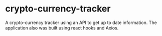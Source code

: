 # crypto-currency-tracker
A crypto-currency tracker using an API to get up to date information. The application also was built using react hooks and Axios.
